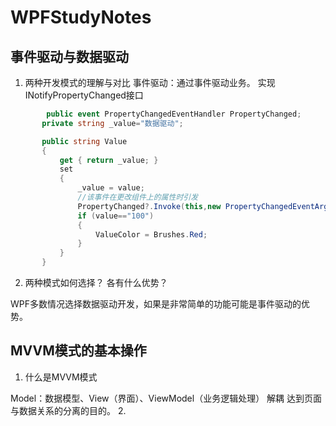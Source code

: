 # WPFStudyNotes

## 事件驱动与数据驱动

1. 两种开发模式的理解与对比
 事件驱动：通过事件驱动业务。
 实现 INotifyPropertyChanged接口 
 ```csharp
         public event PropertyChangedEventHandler PropertyChanged;
        private string _value="数据驱动";

        public string Value
        {
            get { return _value; }
            set
            {
                _value = value;
                //该事件在更改组件上的属性时引发
                PropertyChanged?.Invoke(this,new PropertyChangedEventArgs("Value"));
                if (value=="100")
                {
                    ValueColor = Brushes.Red;
                }
            }
        }
```

2. 两种模式如何选择？ 各有什么优势？

WPF多数情况选择数据驱动开发，如果是非常简单的功能可能是事件驱动的优势。

## MVVM模式的基本操作
 
1. 什么是MVVM模式

Model：数据模型、View（界面）、ViewModel（业务逻辑处理）
解耦 达到页面与数据关系的分离的目的。
2. 